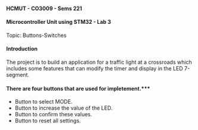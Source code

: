 #### HCMUT - CO3009 - Sems 221
#### Microcontroller Unit using STM32 - Lab 3
Topic: Buttons-Switches

#### Introduction
The project is to build an application for a traffic light at a crossroads which includes
some features that can modify the timer and display in the LED 7-segment.
#### There are four buttons that are used for impletement.***
* Button to select MODE.
* Button to increase the value of the LED.
* Button to confirm these values.
* Button to reset all settings.

